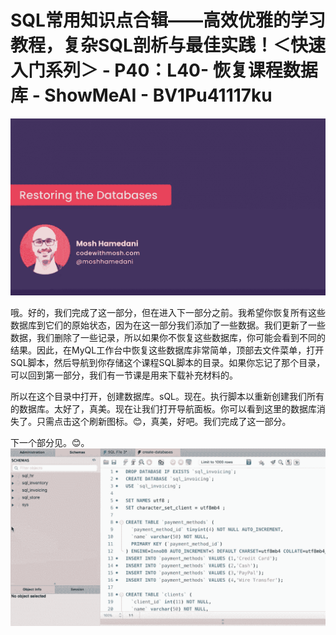 # SQL常用知识点合辑——高效优雅的学习教程，复杂SQL剖析与最佳实践！＜快速入门系列＞ - P40：L40- 恢复课程数据库 - ShowMeAI - BV1Pu41117ku

![](img/f43ed3a9f22fee4e49883578cdc7d137_0.png)

哦。好的，我们完成了这一部分，但在进入下一部分之前。我希望你恢复所有这些数据库到它们的原始状态，因为在这一部分我们添加了一些数据。我们更新了一些数据，我们删除了一些记录，所以如果你不恢复这些数据库，你可能会看到不同的结果。因此，在MyQL工作台中恢复这些数据库非常简单，顶部去文件菜单，打开SQL脚本，然后导航到你存储这个课程SQL脚本的目录。如果你忘记了那个目录，可以回到第一部分，我们有一节课是用来下载补充材料的。

所以在这个目录中打开，创建数据库。sQL。现在。执行脚本以重新创建我们所有的数据库。太好了，真美。现在让我们打开导航面板。你可以看到这里的数据库消失了。只需点击这个刷新图标。😊，真美，好吧。我们完成了这一部分。

下一个部分见。😊。![](img/f43ed3a9f22fee4e49883578cdc7d137_2.png)
